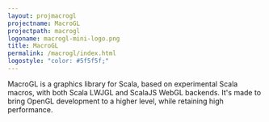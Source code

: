 ```yaml
---
layout: projmacrogl
projectname: MacroGL
projectpath: macrogl
logoname: macrogl-mini-logo.png
title: MacroGL
permalink: /macrogl/index.html
logostyle: "color: #5f5f5f;"
---
```



MacroGL is a graphics library for Scala, based on experimental Scala macros, with both Scala LWJGL and ScalaJS WebGL backends.
It's made to bring OpenGL development to a higher level, while retaining high performance.
